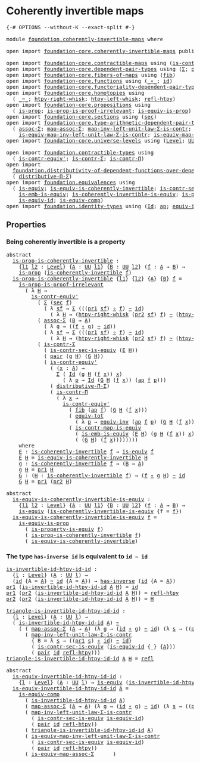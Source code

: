# Coherently invertible maps

<pre class="Agda"><a id="39" class="Symbol">{-#</a> <a id="43" class="Keyword">OPTIONS</a> <a id="51" class="Pragma">--without-K</a> <a id="63" class="Pragma">--exact-split</a> <a id="77" class="Symbol">#-}</a>

<a id="82" class="Keyword">module</a> <a id="89" href="foundation.coherently-invertible-maps.html" class="Module">foundation.coherently-invertible-maps</a> <a id="127" class="Keyword">where</a>

<a id="134" class="Keyword">open</a> <a id="139" class="Keyword">import</a> <a id="146" href="foundation-core.coherently-invertible-maps.html" class="Module">foundation-core.coherently-invertible-maps</a> <a id="189" class="Keyword">public</a>

<a id="197" class="Keyword">open</a> <a id="202" class="Keyword">import</a> <a id="209" href="foundation-core.contractible-maps.html" class="Module">foundation-core.contractible-maps</a> <a id="243" class="Keyword">using</a> <a id="249" class="Symbol">(</a><a id="250" href="foundation-core.contractible-maps.html#3850" class="Function">is-contr-map-is-equiv</a><a id="271" class="Symbol">)</a>
<a id="273" class="Keyword">open</a> <a id="278" class="Keyword">import</a> <a id="285" href="foundation-core.dependent-pair-types.html" class="Module">foundation-core.dependent-pair-types</a> <a id="322" class="Keyword">using</a> <a id="328" class="Symbol">(</a><a id="329" href="foundation-core.dependent-pair-types.html#502" class="Record">Σ</a><a id="330" class="Symbol">;</a> <a id="332" href="foundation-core.dependent-pair-types.html#575" class="InductiveConstructor">pair</a><a id="336" class="Symbol">;</a> <a id="338" href="foundation-core.dependent-pair-types.html#592" class="Field">pr1</a><a id="341" class="Symbol">;</a> <a id="343" href="foundation-core.dependent-pair-types.html#604" class="Field">pr2</a><a id="346" class="Symbol">)</a>
<a id="348" class="Keyword">open</a> <a id="353" class="Keyword">import</a> <a id="360" href="foundation-core.fibers-of-maps.html" class="Module">foundation-core.fibers-of-maps</a> <a id="391" class="Keyword">using</a> <a id="397" class="Symbol">(</a><a id="398" href="foundation-core.fibers-of-maps.html#928" class="Function">fib</a><a id="401" class="Symbol">)</a>
<a id="403" class="Keyword">open</a> <a id="408" class="Keyword">import</a> <a id="415" href="foundation-core.functions.html" class="Module">foundation-core.functions</a> <a id="441" class="Keyword">using</a> <a id="447" class="Symbol">(</a><a id="448" href="foundation-core.functions.html#407" class="Function Operator">_∘_</a><a id="451" class="Symbol">;</a> <a id="453" href="foundation-core.functions.html#309" class="Function">id</a><a id="455" class="Symbol">)</a>
<a id="457" class="Keyword">open</a> <a id="462" class="Keyword">import</a> <a id="469" href="foundation-core.functoriality-dependent-pair-types.html" class="Module">foundation-core.functoriality-dependent-pair-types</a> <a id="520" class="Keyword">using</a> <a id="526" class="Symbol">(</a><a id="527" href="foundation-core.functoriality-dependent-pair-types.html#6804" class="Function">equiv-tot</a><a id="536" class="Symbol">)</a>
<a id="538" class="Keyword">open</a> <a id="543" class="Keyword">import</a> <a id="550" href="foundation-core.homotopies.html" class="Module">foundation-core.homotopies</a> <a id="577" class="Keyword">using</a>
  <a id="585" class="Symbol">(</a> <a id="587" href="foundation-core.homotopies.html#467" class="Function Operator">_~_</a><a id="590" class="Symbol">;</a> <a id="592" href="foundation-core.homotopies.html#1792" class="Function">htpy-right-whisk</a><a id="608" class="Symbol">;</a> <a id="610" href="foundation-core.homotopies.html#1587" class="Function">htpy-left-whisk</a><a id="625" class="Symbol">;</a> <a id="627" href="foundation-core.homotopies.html#632" class="Function">refl-htpy</a><a id="636" class="Symbol">)</a>
<a id="638" class="Keyword">open</a> <a id="643" class="Keyword">import</a> <a id="650" href="foundation-core.propositions.html" class="Module">foundation-core.propositions</a> <a id="679" class="Keyword">using</a>
  <a id="687" class="Symbol">(</a> <a id="689" href="foundation-core.propositions.html#1246" class="Function">is-prop</a><a id="696" class="Symbol">;</a> <a id="698" href="foundation-core.propositions.html#3151" class="Function">is-prop-is-proof-irrelevant</a><a id="725" class="Symbol">;</a> <a id="727" href="foundation-core.propositions.html#3624" class="Function">is-equiv-is-prop</a><a id="743" class="Symbol">)</a>
<a id="745" class="Keyword">open</a> <a id="750" class="Keyword">import</a> <a id="757" href="foundation-core.sections.html" class="Module">foundation-core.sections</a> <a id="782" class="Keyword">using</a> <a id="788" class="Symbol">(</a><a id="789" href="foundation-core.sections.html#521" class="Function">sec</a><a id="792" class="Symbol">)</a>
<a id="794" class="Keyword">open</a> <a id="799" class="Keyword">import</a> <a id="806" href="foundation-core.type-arithmetic-dependent-pair-types.html" class="Module">foundation-core.type-arithmetic-dependent-pair-types</a> <a id="859" class="Keyword">using</a>
  <a id="867" class="Symbol">(</a> <a id="869" href="foundation-core.type-arithmetic-dependent-pair-types.html#5662" class="Function">assoc-Σ</a><a id="876" class="Symbol">;</a> <a id="878" href="foundation-core.type-arithmetic-dependent-pair-types.html#4909" class="Function">map-assoc-Σ</a><a id="889" class="Symbol">;</a> <a id="891" href="foundation-core.type-arithmetic-dependent-pair-types.html#1626" class="Function">map-inv-left-unit-law-Σ-is-contr</a><a id="923" class="Symbol">;</a>
    <a id="929" href="foundation-core.type-arithmetic-dependent-pair-types.html#3265" class="Function">is-equiv-map-inv-left-unit-law-Σ-is-contr</a><a id="970" class="Symbol">;</a> <a id="972" href="foundation-core.type-arithmetic-dependent-pair-types.html#5476" class="Function">is-equiv-map-assoc-Σ</a><a id="992" class="Symbol">)</a>
<a id="994" class="Keyword">open</a> <a id="999" class="Keyword">import</a> <a id="1006" href="foundation-core.universe-levels.html" class="Module">foundation-core.universe-levels</a> <a id="1038" class="Keyword">using</a> <a id="1044" class="Symbol">(</a><a id="1045" href="Agda.Primitive.html#597" class="Postulate">Level</a><a id="1050" class="Symbol">;</a> <a id="1052" href="foundation-core.universe-levels.html#222" class="Primitive">UU</a><a id="1054" class="Symbol">)</a>

<a id="1057" class="Keyword">open</a> <a id="1062" class="Keyword">import</a> <a id="1069" href="foundation.contractible-types.html" class="Module">foundation.contractible-types</a> <a id="1099" class="Keyword">using</a>
  <a id="1107" class="Symbol">(</a> <a id="1109" href="foundation-core.contractible-types.html#3739" class="Function">is-contr-equiv&#39;</a><a id="1124" class="Symbol">;</a> <a id="1126" href="foundation-core.contractible-types.html#6185" class="Function">is-contr-Σ</a><a id="1136" class="Symbol">;</a> <a id="1138" href="foundation.contractible-types.html#1218" class="Function">is-contr-Π</a><a id="1148" class="Symbol">)</a>
<a id="1150" class="Keyword">open</a> <a id="1155" class="Keyword">import</a>
  <a id="1164" href="foundation.distributivity-of-dependent-functions-over-dependent-pairs.html" class="Module">foundation.distributivity-of-dependent-functions-over-dependent-pairs</a> <a id="1234" class="Keyword">using</a>
  <a id="1242" class="Symbol">(</a> <a id="1244" href="foundation.distributivity-of-dependent-functions-over-dependent-pairs.html#4401" class="Function">distributive-Π-Σ</a><a id="1260" class="Symbol">)</a>
<a id="1262" class="Keyword">open</a> <a id="1267" class="Keyword">import</a> <a id="1274" href="foundation.equivalences.html" class="Module">foundation.equivalences</a> <a id="1298" class="Keyword">using</a>
  <a id="1306" class="Symbol">(</a> <a id="1308" href="foundation-core.equivalences.html#1542" class="Function">is-equiv</a><a id="1316" class="Symbol">;</a> <a id="1318" href="foundation-core.equivalences.html#3828" class="Function">is-equiv-is-coherently-invertible</a><a id="1351" class="Symbol">;</a> <a id="1353" href="foundation.equivalences.html#12346" class="Function">is-contr-sec-is-equiv</a><a id="1374" class="Symbol">;</a>
    <a id="1380" href="foundation-core.equivalences.html#15380" class="Function">is-emb-is-equiv</a><a id="1395" class="Symbol">;</a> <a id="1397" href="foundation-core.equivalences.html#3630" class="Function">is-coherently-invertible-is-equiv</a><a id="1430" class="Symbol">;</a> <a id="1432" href="foundation.equivalences.html#13429" class="Function">is-property-is-equiv</a><a id="1452" class="Symbol">;</a>
    <a id="1458" href="foundation-core.equivalences.html#2309" class="Function">is-equiv-id</a><a id="1469" class="Symbol">;</a> <a id="1471" href="foundation-core.equivalences.html#7183" class="Function">is-equiv-comp</a><a id="1484" class="Symbol">)</a>
<a id="1486" class="Keyword">open</a> <a id="1491" class="Keyword">import</a> <a id="1498" href="foundation.identity-types.html" class="Module">foundation.identity-types</a> <a id="1524" class="Keyword">using</a> <a id="1530" class="Symbol">(</a><a id="1531" href="foundation-core.identity-types.html#641" class="Datatype">Id</a><a id="1533" class="Symbol">;</a> <a id="1535" href="foundation-core.identity-types.html#2853" class="Function">ap</a><a id="1537" class="Symbol">;</a> <a id="1539" href="foundation.identity-types.html#1216" class="Function">equiv-inv</a><a id="1548" class="Symbol">;</a> <a id="1550" href="foundation-core.identity-types.html#694" class="InductiveConstructor">refl</a><a id="1554" class="Symbol">)</a>
</pre>
## Properties

### Being coherently invertible is a property

<pre class="Agda"><a id="1631" class="Keyword">abstract</a>
  <a id="is-prop-is-coherently-invertible"></a><a id="1642" href="foundation.coherently-invertible-maps.html#1642" class="Function">is-prop-is-coherently-invertible</a> <a id="1675" class="Symbol">:</a>
    <a id="1681" class="Symbol">{</a><a id="1682" href="foundation.coherently-invertible-maps.html#1682" class="Bound">l1</a> <a id="1685" href="foundation.coherently-invertible-maps.html#1685" class="Bound">l2</a> <a id="1688" class="Symbol">:</a> <a id="1690" href="Agda.Primitive.html#597" class="Postulate">Level</a><a id="1695" class="Symbol">}</a> <a id="1697" class="Symbol">{</a><a id="1698" href="foundation.coherently-invertible-maps.html#1698" class="Bound">A</a> <a id="1700" class="Symbol">:</a> <a id="1702" href="foundation-core.universe-levels.html#222" class="Primitive">UU</a> <a id="1705" href="foundation.coherently-invertible-maps.html#1682" class="Bound">l1</a><a id="1707" class="Symbol">}</a> <a id="1709" class="Symbol">{</a><a id="1710" href="foundation.coherently-invertible-maps.html#1710" class="Bound">B</a> <a id="1712" class="Symbol">:</a> <a id="1714" href="foundation-core.universe-levels.html#222" class="Primitive">UU</a> <a id="1717" href="foundation.coherently-invertible-maps.html#1685" class="Bound">l2</a><a id="1719" class="Symbol">}</a> <a id="1721" class="Symbol">(</a><a id="1722" href="foundation.coherently-invertible-maps.html#1722" class="Bound">f</a> <a id="1724" class="Symbol">:</a> <a id="1726" href="foundation.coherently-invertible-maps.html#1698" class="Bound">A</a> <a id="1728" class="Symbol">→</a> <a id="1730" href="foundation.coherently-invertible-maps.html#1710" class="Bound">B</a><a id="1731" class="Symbol">)</a> <a id="1733" class="Symbol">→</a>
    <a id="1739" href="foundation-core.propositions.html#1246" class="Function">is-prop</a> <a id="1747" class="Symbol">(</a><a id="1748" href="foundation-core.coherently-invertible-maps.html#1466" class="Function">is-coherently-invertible</a> <a id="1773" href="foundation.coherently-invertible-maps.html#1722" class="Bound">f</a><a id="1774" class="Symbol">)</a>
  <a id="1778" href="foundation.coherently-invertible-maps.html#1642" class="Function">is-prop-is-coherently-invertible</a> <a id="1811" class="Symbol">{</a><a id="1812" href="foundation.coherently-invertible-maps.html#1812" class="Bound">l1</a><a id="1814" class="Symbol">}</a> <a id="1816" class="Symbol">{</a><a id="1817" href="foundation.coherently-invertible-maps.html#1817" class="Bound">l2</a><a id="1819" class="Symbol">}</a> <a id="1821" class="Symbol">{</a><a id="1822" href="foundation.coherently-invertible-maps.html#1822" class="Bound">A</a><a id="1823" class="Symbol">}</a> <a id="1825" class="Symbol">{</a><a id="1826" href="foundation.coherently-invertible-maps.html#1826" class="Bound">B</a><a id="1827" class="Symbol">}</a> <a id="1829" href="foundation.coherently-invertible-maps.html#1829" class="Bound">f</a> <a id="1831" class="Symbol">=</a>
    <a id="1837" href="foundation-core.propositions.html#3151" class="Function">is-prop-is-proof-irrelevant</a>
      <a id="1871" class="Symbol">(</a> <a id="1873" class="Symbol">λ</a> <a id="1875" href="foundation.coherently-invertible-maps.html#1875" class="Bound">H</a> <a id="1877" class="Symbol">→</a>
        <a id="1887" href="foundation-core.contractible-types.html#3739" class="Function">is-contr-equiv&#39;</a>
          <a id="1913" class="Symbol">(</a> <a id="1915" href="foundation-core.dependent-pair-types.html#502" class="Record">Σ</a> <a id="1917" class="Symbol">(</a><a id="1918" href="foundation-core.sections.html#521" class="Function">sec</a> <a id="1922" href="foundation.coherently-invertible-maps.html#1829" class="Bound">f</a><a id="1923" class="Symbol">)</a>
            <a id="1937" class="Symbol">(</a> <a id="1939" class="Symbol">λ</a> <a id="1941" href="foundation.coherently-invertible-maps.html#1941" class="Bound">sf</a> <a id="1944" class="Symbol">→</a> <a id="1946" href="foundation-core.dependent-pair-types.html#502" class="Record">Σ</a> <a id="1948" class="Symbol">(((</a><a id="1951" href="foundation-core.dependent-pair-types.html#592" class="Field">pr1</a> <a id="1955" href="foundation.coherently-invertible-maps.html#1941" class="Bound">sf</a><a id="1957" class="Symbol">)</a> <a id="1959" href="foundation-core.functions.html#407" class="Function Operator">∘</a> <a id="1961" href="foundation.coherently-invertible-maps.html#1829" class="Bound">f</a><a id="1962" class="Symbol">)</a> <a id="1964" href="foundation-core.homotopies.html#467" class="Function Operator">~</a> <a id="1966" href="foundation-core.functions.html#309" class="Function">id</a><a id="1968" class="Symbol">)</a>
              <a id="1984" class="Symbol">(</a> <a id="1986" class="Symbol">λ</a> <a id="1988" href="foundation.coherently-invertible-maps.html#1988" class="Bound">H</a> <a id="1990" class="Symbol">→</a> <a id="1992" class="Symbol">(</a><a id="1993" href="foundation-core.homotopies.html#1792" class="Function">htpy-right-whisk</a> <a id="2010" class="Symbol">(</a><a id="2011" href="foundation-core.dependent-pair-types.html#604" class="Field">pr2</a> <a id="2015" href="foundation.coherently-invertible-maps.html#1941" class="Bound">sf</a><a id="2017" class="Symbol">)</a> <a id="2019" href="foundation.coherently-invertible-maps.html#1829" class="Bound">f</a><a id="2020" class="Symbol">)</a> <a id="2022" href="foundation-core.homotopies.html#467" class="Function Operator">~</a> <a id="2024" class="Symbol">(</a><a id="2025" href="foundation-core.homotopies.html#1587" class="Function">htpy-left-whisk</a> <a id="2041" href="foundation.coherently-invertible-maps.html#1829" class="Bound">f</a> <a id="2043" href="foundation.coherently-invertible-maps.html#1988" class="Bound">H</a><a id="2044" class="Symbol">))))</a>
          <a id="2059" class="Symbol">(</a> <a id="2061" href="foundation-core.type-arithmetic-dependent-pair-types.html#5662" class="Function">assoc-Σ</a> <a id="2069" class="Symbol">(</a><a id="2070" href="foundation.coherently-invertible-maps.html#1826" class="Bound">B</a> <a id="2072" class="Symbol">→</a> <a id="2074" href="foundation.coherently-invertible-maps.html#1822" class="Bound">A</a><a id="2075" class="Symbol">)</a>
            <a id="2089" class="Symbol">(</a> <a id="2091" class="Symbol">λ</a> <a id="2093" href="foundation.coherently-invertible-maps.html#2093" class="Bound">g</a> <a id="2095" class="Symbol">→</a> <a id="2097" class="Symbol">((</a><a id="2099" href="foundation.coherently-invertible-maps.html#1829" class="Bound">f</a> <a id="2101" href="foundation-core.functions.html#407" class="Function Operator">∘</a> <a id="2103" href="foundation.coherently-invertible-maps.html#2093" class="Bound">g</a><a id="2104" class="Symbol">)</a> <a id="2106" href="foundation-core.homotopies.html#467" class="Function Operator">~</a> <a id="2108" href="foundation-core.functions.html#309" class="Function">id</a><a id="2110" class="Symbol">))</a>
            <a id="2125" class="Symbol">(</a> <a id="2127" class="Symbol">λ</a> <a id="2129" href="foundation.coherently-invertible-maps.html#2129" class="Bound">sf</a> <a id="2132" class="Symbol">→</a> <a id="2134" href="foundation-core.dependent-pair-types.html#502" class="Record">Σ</a> <a id="2136" class="Symbol">(((</a><a id="2139" href="foundation-core.dependent-pair-types.html#592" class="Field">pr1</a> <a id="2143" href="foundation.coherently-invertible-maps.html#2129" class="Bound">sf</a><a id="2145" class="Symbol">)</a> <a id="2147" href="foundation-core.functions.html#407" class="Function Operator">∘</a> <a id="2149" href="foundation.coherently-invertible-maps.html#1829" class="Bound">f</a><a id="2150" class="Symbol">)</a> <a id="2152" href="foundation-core.homotopies.html#467" class="Function Operator">~</a> <a id="2154" href="foundation-core.functions.html#309" class="Function">id</a><a id="2156" class="Symbol">)</a>
              <a id="2172" class="Symbol">(</a> <a id="2174" class="Symbol">λ</a> <a id="2176" href="foundation.coherently-invertible-maps.html#2176" class="Bound">H</a> <a id="2178" class="Symbol">→</a> <a id="2180" class="Symbol">(</a><a id="2181" href="foundation-core.homotopies.html#1792" class="Function">htpy-right-whisk</a> <a id="2198" class="Symbol">(</a><a id="2199" href="foundation-core.dependent-pair-types.html#604" class="Field">pr2</a> <a id="2203" href="foundation.coherently-invertible-maps.html#2129" class="Bound">sf</a><a id="2205" class="Symbol">)</a> <a id="2207" href="foundation.coherently-invertible-maps.html#1829" class="Bound">f</a><a id="2208" class="Symbol">)</a> <a id="2210" href="foundation-core.homotopies.html#467" class="Function Operator">~</a> <a id="2212" class="Symbol">(</a><a id="2213" href="foundation-core.homotopies.html#1587" class="Function">htpy-left-whisk</a> <a id="2229" href="foundation.coherently-invertible-maps.html#1829" class="Bound">f</a> <a id="2231" href="foundation.coherently-invertible-maps.html#2176" class="Bound">H</a><a id="2232" class="Symbol">))))</a>
          <a id="2247" class="Symbol">(</a> <a id="2249" href="foundation-core.contractible-types.html#6185" class="Function">is-contr-Σ</a>
            <a id="2272" class="Symbol">(</a> <a id="2274" href="foundation.equivalences.html#12346" class="Function">is-contr-sec-is-equiv</a> <a id="2296" class="Symbol">(</a><a id="2297" href="foundation.coherently-invertible-maps.html#2903" class="Function">E</a> <a id="2299" href="foundation.coherently-invertible-maps.html#1875" class="Bound">H</a><a id="2300" class="Symbol">))</a>
            <a id="2315" class="Symbol">(</a> <a id="2317" href="foundation-core.dependent-pair-types.html#575" class="InductiveConstructor">pair</a> <a id="2322" class="Symbol">(</a><a id="2323" href="foundation.coherently-invertible-maps.html#2997" class="Function">g</a> <a id="2325" href="foundation.coherently-invertible-maps.html#1875" class="Bound">H</a><a id="2326" class="Symbol">)</a> <a id="2328" class="Symbol">(</a><a id="2329" href="foundation.coherently-invertible-maps.html#3058" class="Function">G</a> <a id="2331" href="foundation.coherently-invertible-maps.html#1875" class="Bound">H</a><a id="2332" class="Symbol">))</a>
            <a id="2347" class="Symbol">(</a> <a id="2349" href="foundation-core.contractible-types.html#3739" class="Function">is-contr-equiv&#39;</a>
              <a id="2379" class="Symbol">(</a> <a id="2381" class="Symbol">(</a><a id="2382" href="foundation.coherently-invertible-maps.html#2382" class="Bound">x</a> <a id="2384" class="Symbol">:</a> <a id="2386" href="foundation.coherently-invertible-maps.html#1822" class="Bound">A</a><a id="2387" class="Symbol">)</a> <a id="2389" class="Symbol">→</a>
                <a id="2407" href="foundation-core.dependent-pair-types.html#502" class="Record">Σ</a> <a id="2409" class="Symbol">(</a> <a id="2411" href="foundation-core.identity-types.html#641" class="Datatype">Id</a> <a id="2414" class="Symbol">(</a><a id="2415" href="foundation.coherently-invertible-maps.html#2997" class="Function">g</a> <a id="2417" href="foundation.coherently-invertible-maps.html#1875" class="Bound">H</a> <a id="2419" class="Symbol">(</a><a id="2420" href="foundation.coherently-invertible-maps.html#1829" class="Bound">f</a> <a id="2422" href="foundation.coherently-invertible-maps.html#2382" class="Bound">x</a><a id="2423" class="Symbol">))</a> <a id="2426" href="foundation.coherently-invertible-maps.html#2382" class="Bound">x</a><a id="2427" class="Symbol">)</a>
                  <a id="2447" class="Symbol">(</a> <a id="2449" class="Symbol">λ</a> <a id="2451" href="foundation.coherently-invertible-maps.html#2451" class="Bound">p</a> <a id="2453" class="Symbol">→</a> <a id="2455" href="foundation-core.identity-types.html#641" class="Datatype">Id</a> <a id="2458" class="Symbol">(</a><a id="2459" href="foundation.coherently-invertible-maps.html#3058" class="Function">G</a> <a id="2461" href="foundation.coherently-invertible-maps.html#1875" class="Bound">H</a> <a id="2463" class="Symbol">(</a><a id="2464" href="foundation.coherently-invertible-maps.html#1829" class="Bound">f</a> <a id="2466" href="foundation.coherently-invertible-maps.html#2382" class="Bound">x</a><a id="2467" class="Symbol">))</a> <a id="2470" class="Symbol">(</a><a id="2471" href="foundation-core.identity-types.html#2853" class="Function">ap</a> <a id="2474" href="foundation.coherently-invertible-maps.html#1829" class="Bound">f</a> <a id="2476" href="foundation.coherently-invertible-maps.html#2451" class="Bound">p</a><a id="2477" class="Symbol">)))</a>
              <a id="2495" class="Symbol">(</a> <a id="2497" href="foundation.distributivity-of-dependent-functions-over-dependent-pairs.html#4401" class="Function">distributive-Π-Σ</a><a id="2513" class="Symbol">)</a>
              <a id="2529" class="Symbol">(</a> <a id="2531" href="foundation.contractible-types.html#1218" class="Function">is-contr-Π</a>
                <a id="2558" class="Symbol">(</a> <a id="2560" class="Symbol">λ</a> <a id="2562" href="foundation.coherently-invertible-maps.html#2562" class="Bound">x</a> <a id="2564" class="Symbol">→</a>
                  <a id="2584" href="foundation-core.contractible-types.html#3739" class="Function">is-contr-equiv&#39;</a>
                    <a id="2620" class="Symbol">(</a> <a id="2622" href="foundation-core.fibers-of-maps.html#928" class="Function">fib</a> <a id="2626" class="Symbol">(</a><a id="2627" href="foundation-core.identity-types.html#2853" class="Function">ap</a> <a id="2630" href="foundation.coherently-invertible-maps.html#1829" class="Bound">f</a><a id="2631" class="Symbol">)</a> <a id="2633" class="Symbol">(</a><a id="2634" href="foundation.coherently-invertible-maps.html#3058" class="Function">G</a> <a id="2636" href="foundation.coherently-invertible-maps.html#1875" class="Bound">H</a> <a id="2638" class="Symbol">(</a><a id="2639" href="foundation.coherently-invertible-maps.html#1829" class="Bound">f</a> <a id="2641" href="foundation.coherently-invertible-maps.html#2562" class="Bound">x</a><a id="2642" class="Symbol">)))</a>
                    <a id="2666" class="Symbol">(</a> <a id="2668" href="foundation-core.functoriality-dependent-pair-types.html#6804" class="Function">equiv-tot</a>
                      <a id="2700" class="Symbol">(</a> <a id="2702" class="Symbol">λ</a> <a id="2704" href="foundation.coherently-invertible-maps.html#2704" class="Bound">p</a> <a id="2706" class="Symbol">→</a> <a id="2708" href="foundation.identity-types.html#1216" class="Function">equiv-inv</a> <a id="2718" class="Symbol">(</a><a id="2719" href="foundation-core.identity-types.html#2853" class="Function">ap</a> <a id="2722" href="foundation.coherently-invertible-maps.html#1829" class="Bound">f</a> <a id="2724" href="foundation.coherently-invertible-maps.html#2704" class="Bound">p</a><a id="2725" class="Symbol">)</a> <a id="2727" class="Symbol">(</a><a id="2728" href="foundation.coherently-invertible-maps.html#3058" class="Function">G</a> <a id="2730" href="foundation.coherently-invertible-maps.html#1875" class="Bound">H</a> <a id="2732" class="Symbol">(</a><a id="2733" href="foundation.coherently-invertible-maps.html#1829" class="Bound">f</a> <a id="2735" href="foundation.coherently-invertible-maps.html#2562" class="Bound">x</a><a id="2736" class="Symbol">))))</a>
                    <a id="2761" class="Symbol">(</a> <a id="2763" href="foundation-core.contractible-maps.html#3850" class="Function">is-contr-map-is-equiv</a>
                      <a id="2807" class="Symbol">(</a> <a id="2809" href="foundation-core.equivalences.html#15380" class="Function">is-emb-is-equiv</a> <a id="2825" class="Symbol">(</a><a id="2826" href="foundation.coherently-invertible-maps.html#2903" class="Function">E</a> <a id="2828" href="foundation.coherently-invertible-maps.html#1875" class="Bound">H</a><a id="2829" class="Symbol">)</a> <a id="2831" class="Symbol">(</a><a id="2832" href="foundation.coherently-invertible-maps.html#2997" class="Function">g</a> <a id="2834" href="foundation.coherently-invertible-maps.html#1875" class="Bound">H</a> <a id="2836" class="Symbol">(</a><a id="2837" href="foundation.coherently-invertible-maps.html#1829" class="Bound">f</a> <a id="2839" href="foundation.coherently-invertible-maps.html#2562" class="Bound">x</a><a id="2840" class="Symbol">))</a> <a id="2843" href="foundation.coherently-invertible-maps.html#2562" class="Bound">x</a><a id="2844" class="Symbol">)</a>
                      <a id="2868" class="Symbol">(</a> <a id="2870" class="Symbol">(</a><a id="2871" href="foundation.coherently-invertible-maps.html#3058" class="Function">G</a> <a id="2873" href="foundation.coherently-invertible-maps.html#1875" class="Bound">H</a><a id="2874" class="Symbol">)</a> <a id="2876" class="Symbol">(</a><a id="2877" href="foundation.coherently-invertible-maps.html#1829" class="Bound">f</a> <a id="2879" href="foundation.coherently-invertible-maps.html#2562" class="Bound">x</a><a id="2880" class="Symbol">))))))))</a>
    <a id="2893" class="Keyword">where</a>
    <a id="2903" href="foundation.coherently-invertible-maps.html#2903" class="Function">E</a> <a id="2905" class="Symbol">:</a> <a id="2907" href="foundation-core.coherently-invertible-maps.html#1466" class="Function">is-coherently-invertible</a> <a id="2932" href="foundation.coherently-invertible-maps.html#1829" class="Bound">f</a> <a id="2934" class="Symbol">→</a> <a id="2936" href="foundation-core.equivalences.html#1542" class="Function">is-equiv</a> <a id="2945" href="foundation.coherently-invertible-maps.html#1829" class="Bound">f</a>
    <a id="2951" href="foundation.coherently-invertible-maps.html#2903" class="Function">E</a> <a id="2953" href="foundation.coherently-invertible-maps.html#2953" class="Bound">H</a> <a id="2955" class="Symbol">=</a> <a id="2957" href="foundation-core.equivalences.html#3828" class="Function">is-equiv-is-coherently-invertible</a> <a id="2991" href="foundation.coherently-invertible-maps.html#2953" class="Bound">H</a>
    <a id="2997" href="foundation.coherently-invertible-maps.html#2997" class="Function">g</a> <a id="2999" class="Symbol">:</a> <a id="3001" href="foundation-core.coherently-invertible-maps.html#1466" class="Function">is-coherently-invertible</a> <a id="3026" href="foundation.coherently-invertible-maps.html#1829" class="Bound">f</a> <a id="3028" class="Symbol">→</a> <a id="3030" class="Symbol">(</a><a id="3031" href="foundation.coherently-invertible-maps.html#1826" class="Bound">B</a> <a id="3033" class="Symbol">→</a> <a id="3035" href="foundation.coherently-invertible-maps.html#1822" class="Bound">A</a><a id="3036" class="Symbol">)</a>
    <a id="3042" href="foundation.coherently-invertible-maps.html#2997" class="Function">g</a> <a id="3044" href="foundation.coherently-invertible-maps.html#3044" class="Bound">H</a> <a id="3046" class="Symbol">=</a> <a id="3048" href="foundation-core.dependent-pair-types.html#592" class="Field">pr1</a> <a id="3052" href="foundation.coherently-invertible-maps.html#3044" class="Bound">H</a>
    <a id="3058" href="foundation.coherently-invertible-maps.html#3058" class="Function">G</a> <a id="3060" class="Symbol">:</a> <a id="3062" class="Symbol">(</a><a id="3063" href="foundation.coherently-invertible-maps.html#3063" class="Bound">H</a> <a id="3065" class="Symbol">:</a> <a id="3067" href="foundation-core.coherently-invertible-maps.html#1466" class="Function">is-coherently-invertible</a> <a id="3092" href="foundation.coherently-invertible-maps.html#1829" class="Bound">f</a><a id="3093" class="Symbol">)</a> <a id="3095" class="Symbol">→</a> <a id="3097" class="Symbol">(</a><a id="3098" href="foundation.coherently-invertible-maps.html#1829" class="Bound">f</a> <a id="3100" href="foundation-core.functions.html#407" class="Function Operator">∘</a> <a id="3102" href="foundation.coherently-invertible-maps.html#2997" class="Function">g</a> <a id="3104" href="foundation.coherently-invertible-maps.html#3063" class="Bound">H</a><a id="3105" class="Symbol">)</a> <a id="3107" href="foundation-core.homotopies.html#467" class="Function Operator">~</a> <a id="3109" href="foundation-core.functions.html#309" class="Function">id</a>
    <a id="3116" href="foundation.coherently-invertible-maps.html#3058" class="Function">G</a> <a id="3118" href="foundation.coherently-invertible-maps.html#3118" class="Bound">H</a> <a id="3120" class="Symbol">=</a> <a id="3122" href="foundation-core.dependent-pair-types.html#592" class="Field">pr1</a> <a id="3126" class="Symbol">(</a><a id="3127" href="foundation-core.dependent-pair-types.html#604" class="Field">pr2</a> <a id="3131" href="foundation.coherently-invertible-maps.html#3118" class="Bound">H</a><a id="3132" class="Symbol">)</a>

<a id="3135" class="Keyword">abstract</a>
  <a id="is-equiv-is-coherently-invertible-is-equiv"></a><a id="3146" href="foundation.coherently-invertible-maps.html#3146" class="Function">is-equiv-is-coherently-invertible-is-equiv</a> <a id="3189" class="Symbol">:</a>
    <a id="3195" class="Symbol">{</a><a id="3196" href="foundation.coherently-invertible-maps.html#3196" class="Bound">l1</a> <a id="3199" href="foundation.coherently-invertible-maps.html#3199" class="Bound">l2</a> <a id="3202" class="Symbol">:</a> <a id="3204" href="Agda.Primitive.html#597" class="Postulate">Level</a><a id="3209" class="Symbol">}</a> <a id="3211" class="Symbol">{</a><a id="3212" href="foundation.coherently-invertible-maps.html#3212" class="Bound">A</a> <a id="3214" class="Symbol">:</a> <a id="3216" href="foundation-core.universe-levels.html#222" class="Primitive">UU</a> <a id="3219" href="foundation.coherently-invertible-maps.html#3196" class="Bound">l1</a><a id="3221" class="Symbol">}</a> <a id="3223" class="Symbol">{</a><a id="3224" href="foundation.coherently-invertible-maps.html#3224" class="Bound">B</a> <a id="3226" class="Symbol">:</a> <a id="3228" href="foundation-core.universe-levels.html#222" class="Primitive">UU</a> <a id="3231" href="foundation.coherently-invertible-maps.html#3199" class="Bound">l2</a><a id="3233" class="Symbol">}</a> <a id="3235" class="Symbol">(</a><a id="3236" href="foundation.coherently-invertible-maps.html#3236" class="Bound">f</a> <a id="3238" class="Symbol">:</a> <a id="3240" href="foundation.coherently-invertible-maps.html#3212" class="Bound">A</a> <a id="3242" class="Symbol">→</a> <a id="3244" href="foundation.coherently-invertible-maps.html#3224" class="Bound">B</a><a id="3245" class="Symbol">)</a> <a id="3247" class="Symbol">→</a>
    <a id="3253" href="foundation-core.equivalences.html#1542" class="Function">is-equiv</a> <a id="3262" class="Symbol">(</a><a id="3263" href="foundation-core.equivalences.html#3630" class="Function">is-coherently-invertible-is-equiv</a> <a id="3297" class="Symbol">{</a><a id="3298" class="Argument">f</a> <a id="3300" class="Symbol">=</a> <a id="3302" href="foundation.coherently-invertible-maps.html#3236" class="Bound">f</a><a id="3303" class="Symbol">})</a>
  <a id="3308" href="foundation.coherently-invertible-maps.html#3146" class="Function">is-equiv-is-coherently-invertible-is-equiv</a> <a id="3351" href="foundation.coherently-invertible-maps.html#3351" class="Bound">f</a> <a id="3353" class="Symbol">=</a>
    <a id="3359" href="foundation-core.propositions.html#3624" class="Function">is-equiv-is-prop</a>
      <a id="3382" class="Symbol">(</a> <a id="3384" href="foundation.equivalences.html#13429" class="Function">is-property-is-equiv</a> <a id="3405" href="foundation.coherently-invertible-maps.html#3351" class="Bound">f</a><a id="3406" class="Symbol">)</a>
      <a id="3414" class="Symbol">(</a> <a id="3416" href="foundation.coherently-invertible-maps.html#1642" class="Function">is-prop-is-coherently-invertible</a> <a id="3449" href="foundation.coherently-invertible-maps.html#3351" class="Bound">f</a><a id="3450" class="Symbol">)</a>
      <a id="3458" class="Symbol">(</a> <a id="3460" href="foundation-core.equivalences.html#3828" class="Function">is-equiv-is-coherently-invertible</a><a id="3493" class="Symbol">)</a>
</pre>
### The type `has-inverse id` is equivalent to `id ~ id`

<pre class="Agda"><a id="is-invertible-id-htpy-id-id"></a><a id="3566" href="foundation.coherently-invertible-maps.html#3566" class="Function">is-invertible-id-htpy-id-id</a> <a id="3594" class="Symbol">:</a>
  <a id="3598" class="Symbol">{</a><a id="3599" href="foundation.coherently-invertible-maps.html#3599" class="Bound">l</a> <a id="3601" class="Symbol">:</a> <a id="3603" href="Agda.Primitive.html#597" class="Postulate">Level</a><a id="3608" class="Symbol">}</a> <a id="3610" class="Symbol">(</a><a id="3611" href="foundation.coherently-invertible-maps.html#3611" class="Bound">A</a> <a id="3613" class="Symbol">:</a> <a id="3615" href="foundation-core.universe-levels.html#222" class="Primitive">UU</a> <a id="3618" href="foundation.coherently-invertible-maps.html#3599" class="Bound">l</a><a id="3619" class="Symbol">)</a> <a id="3621" class="Symbol">→</a>
  <a id="3625" class="Symbol">(</a><a id="3626" href="foundation-core.functions.html#309" class="Function">id</a> <a id="3629" class="Symbol">{</a><a id="3630" class="Argument">A</a> <a id="3632" class="Symbol">=</a> <a id="3634" href="foundation.coherently-invertible-maps.html#3611" class="Bound">A</a><a id="3635" class="Symbol">}</a> <a id="3637" href="foundation-core.homotopies.html#467" class="Function Operator">~</a> <a id="3639" href="foundation-core.functions.html#309" class="Function">id</a> <a id="3642" class="Symbol">{</a><a id="3643" class="Argument">A</a> <a id="3645" class="Symbol">=</a> <a id="3647" href="foundation.coherently-invertible-maps.html#3611" class="Bound">A</a><a id="3648" class="Symbol">})</a> <a id="3651" class="Symbol">→</a> <a id="3653" href="foundation-core.coherently-invertible-maps.html#1168" class="Function">has-inverse</a> <a id="3665" class="Symbol">(</a><a id="3666" href="foundation-core.functions.html#309" class="Function">id</a> <a id="3669" class="Symbol">{</a><a id="3670" class="Argument">A</a> <a id="3672" class="Symbol">=</a> <a id="3674" href="foundation.coherently-invertible-maps.html#3611" class="Bound">A</a><a id="3675" class="Symbol">})</a>
<a id="3678" href="foundation-core.dependent-pair-types.html#592" class="Field">pr1</a> <a id="3682" class="Symbol">(</a><a id="3683" href="foundation.coherently-invertible-maps.html#3566" class="Function">is-invertible-id-htpy-id-id</a> <a id="3711" href="foundation.coherently-invertible-maps.html#3711" class="Bound">A</a> <a id="3713" href="foundation.coherently-invertible-maps.html#3713" class="Bound">H</a><a id="3714" class="Symbol">)</a> <a id="3716" class="Symbol">=</a> <a id="3718" href="foundation-core.functions.html#309" class="Function">id</a>
<a id="3721" href="foundation-core.dependent-pair-types.html#592" class="Field">pr1</a> <a id="3725" class="Symbol">(</a><a id="3726" href="foundation-core.dependent-pair-types.html#604" class="Field">pr2</a> <a id="3730" class="Symbol">(</a><a id="3731" href="foundation.coherently-invertible-maps.html#3566" class="Function">is-invertible-id-htpy-id-id</a> <a id="3759" href="foundation.coherently-invertible-maps.html#3759" class="Bound">A</a> <a id="3761" href="foundation.coherently-invertible-maps.html#3761" class="Bound">H</a><a id="3762" class="Symbol">))</a> <a id="3765" class="Symbol">=</a> <a id="3767" href="foundation-core.homotopies.html#632" class="Function">refl-htpy</a>
<a id="3777" href="foundation-core.dependent-pair-types.html#604" class="Field">pr2</a> <a id="3781" class="Symbol">(</a><a id="3782" href="foundation-core.dependent-pair-types.html#604" class="Field">pr2</a> <a id="3786" class="Symbol">(</a><a id="3787" href="foundation.coherently-invertible-maps.html#3566" class="Function">is-invertible-id-htpy-id-id</a> <a id="3815" href="foundation.coherently-invertible-maps.html#3815" class="Bound">A</a> <a id="3817" href="foundation.coherently-invertible-maps.html#3817" class="Bound">H</a><a id="3818" class="Symbol">))</a> <a id="3821" class="Symbol">=</a> <a id="3823" href="foundation.coherently-invertible-maps.html#3817" class="Bound">H</a>

<a id="triangle-is-invertible-id-htpy-id-id"></a><a id="3826" href="foundation.coherently-invertible-maps.html#3826" class="Function">triangle-is-invertible-id-htpy-id-id</a> <a id="3863" class="Symbol">:</a>
  <a id="3867" class="Symbol">{</a><a id="3868" href="foundation.coherently-invertible-maps.html#3868" class="Bound">l</a> <a id="3870" class="Symbol">:</a> <a id="3872" href="Agda.Primitive.html#597" class="Postulate">Level</a><a id="3877" class="Symbol">}</a> <a id="3879" class="Symbol">(</a><a id="3880" href="foundation.coherently-invertible-maps.html#3880" class="Bound">A</a> <a id="3882" class="Symbol">:</a> <a id="3884" href="foundation-core.universe-levels.html#222" class="Primitive">UU</a> <a id="3887" href="foundation.coherently-invertible-maps.html#3868" class="Bound">l</a><a id="3888" class="Symbol">)</a> <a id="3890" class="Symbol">→</a>
  <a id="3894" class="Symbol">(</a> <a id="3896" href="foundation.coherently-invertible-maps.html#3566" class="Function">is-invertible-id-htpy-id-id</a> <a id="3924" href="foundation.coherently-invertible-maps.html#3880" class="Bound">A</a><a id="3925" class="Symbol">)</a> <a id="3927" href="foundation-core.homotopies.html#467" class="Function Operator">~</a>
    <a id="3933" class="Symbol">(</a> <a id="3935" class="Symbol">(</a> <a id="3937" href="foundation-core.type-arithmetic-dependent-pair-types.html#4909" class="Function">map-assoc-Σ</a> <a id="3949" class="Symbol">(</a><a id="3950" href="foundation.coherently-invertible-maps.html#3880" class="Bound">A</a> <a id="3952" class="Symbol">→</a> <a id="3954" href="foundation.coherently-invertible-maps.html#3880" class="Bound">A</a><a id="3955" class="Symbol">)</a> <a id="3957" class="Symbol">(λ</a> <a id="3960" href="foundation.coherently-invertible-maps.html#3960" class="Bound">g</a> <a id="3962" class="Symbol">→</a> <a id="3964" class="Symbol">(</a><a id="3965" href="foundation-core.functions.html#309" class="Function">id</a> <a id="3968" href="foundation-core.functions.html#407" class="Function Operator">∘</a> <a id="3970" href="foundation.coherently-invertible-maps.html#3960" class="Bound">g</a><a id="3971" class="Symbol">)</a> <a id="3973" href="foundation-core.homotopies.html#467" class="Function Operator">~</a> <a id="3975" href="foundation-core.functions.html#309" class="Function">id</a><a id="3977" class="Symbol">)</a> <a id="3979" class="Symbol">(λ</a> <a id="3982" href="foundation.coherently-invertible-maps.html#3982" class="Bound">s</a> <a id="3984" class="Symbol">→</a> <a id="3986" class="Symbol">((</a><a id="3988" href="foundation-core.dependent-pair-types.html#592" class="Field">pr1</a> <a id="3992" href="foundation.coherently-invertible-maps.html#3982" class="Bound">s</a><a id="3993" class="Symbol">)</a> <a id="3995" href="foundation-core.functions.html#407" class="Function Operator">∘</a> <a id="3997" href="foundation-core.functions.html#309" class="Function">id</a><a id="3999" class="Symbol">)</a> <a id="4001" href="foundation-core.homotopies.html#467" class="Function Operator">~</a> <a id="4003" href="foundation-core.functions.html#309" class="Function">id</a><a id="4005" class="Symbol">))</a> <a id="4008" href="foundation-core.functions.html#407" class="Function Operator">∘</a>
      <a id="4016" class="Symbol">(</a> <a id="4018" href="foundation-core.type-arithmetic-dependent-pair-types.html#1626" class="Function">map-inv-left-unit-law-Σ-is-contr</a>
        <a id="4059" class="Symbol">{</a> <a id="4061" class="Argument">B</a> <a id="4063" class="Symbol">=</a> <a id="4065" class="Symbol">λ</a> <a id="4067" href="foundation.coherently-invertible-maps.html#4067" class="Bound">s</a> <a id="4069" class="Symbol">→</a> <a id="4071" class="Symbol">((</a><a id="4073" href="foundation-core.dependent-pair-types.html#592" class="Field">pr1</a> <a id="4077" href="foundation.coherently-invertible-maps.html#4067" class="Bound">s</a><a id="4078" class="Symbol">)</a> <a id="4080" href="foundation-core.functions.html#407" class="Function Operator">∘</a> <a id="4082" href="foundation-core.functions.html#309" class="Function">id</a><a id="4084" class="Symbol">)</a> <a id="4086" href="foundation-core.homotopies.html#467" class="Function Operator">~</a> <a id="4088" href="foundation-core.functions.html#309" class="Function">id</a><a id="4090" class="Symbol">}</a>
        <a id="4100" class="Symbol">(</a> <a id="4102" href="foundation.equivalences.html#12346" class="Function">is-contr-sec-is-equiv</a> <a id="4124" class="Symbol">(</a><a id="4125" href="foundation-core.equivalences.html#2309" class="Function">is-equiv-id</a> <a id="4137" class="Symbol">{_}</a> <a id="4141" class="Symbol">{</a><a id="4142" href="foundation.coherently-invertible-maps.html#3880" class="Bound">A</a><a id="4143" class="Symbol">}))</a>
        <a id="4155" class="Symbol">(</a> <a id="4157" href="foundation-core.dependent-pair-types.html#575" class="InductiveConstructor">pair</a> <a id="4162" href="foundation-core.functions.html#309" class="Function">id</a> <a id="4165" href="foundation-core.homotopies.html#632" class="Function">refl-htpy</a><a id="4174" class="Symbol">)))</a>
<a id="4178" href="foundation.coherently-invertible-maps.html#3826" class="Function">triangle-is-invertible-id-htpy-id-id</a> <a id="4215" href="foundation.coherently-invertible-maps.html#4215" class="Bound">A</a> <a id="4217" href="foundation.coherently-invertible-maps.html#4217" class="Bound">H</a> <a id="4219" class="Symbol">=</a> <a id="4221" href="foundation-core.identity-types.html#694" class="InductiveConstructor">refl</a>

<a id="4227" class="Keyword">abstract</a>
  <a id="is-equiv-invertible-id-htpy-id-id"></a><a id="4238" href="foundation.coherently-invertible-maps.html#4238" class="Function">is-equiv-invertible-id-htpy-id-id</a> <a id="4272" class="Symbol">:</a>
    <a id="4278" class="Symbol">{</a><a id="4279" href="foundation.coherently-invertible-maps.html#4279" class="Bound">l</a> <a id="4281" class="Symbol">:</a> <a id="4283" href="Agda.Primitive.html#597" class="Postulate">Level</a><a id="4288" class="Symbol">}</a> <a id="4290" class="Symbol">(</a><a id="4291" href="foundation.coherently-invertible-maps.html#4291" class="Bound">A</a> <a id="4293" class="Symbol">:</a> <a id="4295" href="foundation-core.universe-levels.html#222" class="Primitive">UU</a> <a id="4298" href="foundation.coherently-invertible-maps.html#4279" class="Bound">l</a><a id="4299" class="Symbol">)</a> <a id="4301" class="Symbol">→</a> <a id="4303" href="foundation-core.equivalences.html#1542" class="Function">is-equiv</a> <a id="4312" class="Symbol">(</a><a id="4313" href="foundation.coherently-invertible-maps.html#3566" class="Function">is-invertible-id-htpy-id-id</a> <a id="4341" href="foundation.coherently-invertible-maps.html#4291" class="Bound">A</a><a id="4342" class="Symbol">)</a>
  <a id="4346" href="foundation.coherently-invertible-maps.html#4238" class="Function">is-equiv-invertible-id-htpy-id-id</a> <a id="4380" href="foundation.coherently-invertible-maps.html#4380" class="Bound">A</a> <a id="4382" class="Symbol">=</a>
    <a id="4388" href="foundation-core.equivalences.html#7183" class="Function">is-equiv-comp</a>
      <a id="4408" class="Symbol">(</a> <a id="4410" href="foundation.coherently-invertible-maps.html#3566" class="Function">is-invertible-id-htpy-id-id</a> <a id="4438" href="foundation.coherently-invertible-maps.html#4380" class="Bound">A</a><a id="4439" class="Symbol">)</a>
      <a id="4447" class="Symbol">(</a> <a id="4449" href="foundation-core.type-arithmetic-dependent-pair-types.html#4909" class="Function">map-assoc-Σ</a> <a id="4461" class="Symbol">(</a><a id="4462" href="foundation.coherently-invertible-maps.html#4380" class="Bound">A</a> <a id="4464" class="Symbol">→</a> <a id="4466" href="foundation.coherently-invertible-maps.html#4380" class="Bound">A</a><a id="4467" class="Symbol">)</a> <a id="4469" class="Symbol">(λ</a> <a id="4472" href="foundation.coherently-invertible-maps.html#4472" class="Bound">g</a> <a id="4474" class="Symbol">→</a> <a id="4476" class="Symbol">(</a><a id="4477" href="foundation-core.functions.html#309" class="Function">id</a> <a id="4480" href="foundation-core.functions.html#407" class="Function Operator">∘</a> <a id="4482" href="foundation.coherently-invertible-maps.html#4472" class="Bound">g</a><a id="4483" class="Symbol">)</a> <a id="4485" href="foundation-core.homotopies.html#467" class="Function Operator">~</a> <a id="4487" href="foundation-core.functions.html#309" class="Function">id</a><a id="4489" class="Symbol">)</a> <a id="4491" class="Symbol">(λ</a> <a id="4494" href="foundation.coherently-invertible-maps.html#4494" class="Bound">s</a> <a id="4496" class="Symbol">→</a> <a id="4498" class="Symbol">((</a><a id="4500" href="foundation-core.dependent-pair-types.html#592" class="Field">pr1</a> <a id="4504" href="foundation.coherently-invertible-maps.html#4494" class="Bound">s</a><a id="4505" class="Symbol">)</a> <a id="4507" href="foundation-core.functions.html#407" class="Function Operator">∘</a> <a id="4509" href="foundation-core.functions.html#309" class="Function">id</a><a id="4511" class="Symbol">)</a> <a id="4513" href="foundation-core.homotopies.html#467" class="Function Operator">~</a> <a id="4515" href="foundation-core.functions.html#309" class="Function">id</a><a id="4517" class="Symbol">))</a>
      <a id="4526" class="Symbol">(</a> <a id="4528" href="foundation-core.type-arithmetic-dependent-pair-types.html#1626" class="Function">map-inv-left-unit-law-Σ-is-contr</a>
        <a id="4569" class="Symbol">(</a> <a id="4571" href="foundation.equivalences.html#12346" class="Function">is-contr-sec-is-equiv</a> <a id="4593" href="foundation-core.equivalences.html#2309" class="Function">is-equiv-id</a><a id="4604" class="Symbol">)</a>
        <a id="4614" class="Symbol">(</a> <a id="4616" href="foundation-core.dependent-pair-types.html#575" class="InductiveConstructor">pair</a> <a id="4621" href="foundation-core.functions.html#309" class="Function">id</a> <a id="4624" href="foundation-core.homotopies.html#632" class="Function">refl-htpy</a><a id="4633" class="Symbol">))</a>
      <a id="4642" class="Symbol">(</a> <a id="4644" href="foundation.coherently-invertible-maps.html#3826" class="Function">triangle-is-invertible-id-htpy-id-id</a> <a id="4681" href="foundation.coherently-invertible-maps.html#4380" class="Bound">A</a><a id="4682" class="Symbol">)</a>
      <a id="4690" class="Symbol">(</a> <a id="4692" href="foundation-core.type-arithmetic-dependent-pair-types.html#3265" class="Function">is-equiv-map-inv-left-unit-law-Σ-is-contr</a>
        <a id="4742" class="Symbol">(</a> <a id="4744" href="foundation.equivalences.html#12346" class="Function">is-contr-sec-is-equiv</a> <a id="4766" href="foundation-core.equivalences.html#2309" class="Function">is-equiv-id</a><a id="4777" class="Symbol">)</a>
        <a id="4787" class="Symbol">(</a> <a id="4789" href="foundation-core.dependent-pair-types.html#575" class="InductiveConstructor">pair</a> <a id="4794" href="foundation-core.functions.html#309" class="Function">id</a> <a id="4797" href="foundation-core.homotopies.html#632" class="Function">refl-htpy</a><a id="4806" class="Symbol">))</a>
      <a id="4815" class="Symbol">(</a> <a id="4817" href="foundation-core.type-arithmetic-dependent-pair-types.html#5476" class="Function">is-equiv-map-assoc-Σ</a> <a id="4838" class="Symbol">_</a> <a id="4840" class="Symbol">_</a> <a id="4842" class="Symbol">_)</a>
</pre>